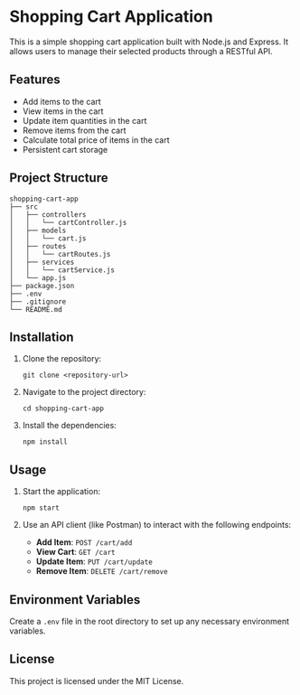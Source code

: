 # Shopping Cart Application

This is a simple shopping cart application built with Node.js and Express. It allows users to manage their selected products through a RESTful API.

## Features

- Add items to the cart
- View items in the cart
- Update item quantities in the cart
- Remove items from the cart
- Calculate total price of items in the cart
- Persistent cart storage

## Project Structure

```
shopping-cart-app
├── src
│   ├── controllers
│   │   └── cartController.js
│   ├── models
│   │   └── cart.js
│   ├── routes
│   │   └── cartRoutes.js
│   ├── services
│   │   └── cartService.js
│   └── app.js
├── package.json
├── .env
├── .gitignore
└── README.md
```

## Installation

1. Clone the repository:
   ```
   git clone <repository-url>
   ```
2. Navigate to the project directory:
   ```
   cd shopping-cart-app
   ```
3. Install the dependencies:
   ```
   npm install
   ```

## Usage

1. Start the application:
   ```
   npm start
   ```
2. Use an API client (like Postman) to interact with the following endpoints:

   - **Add Item**: `POST /cart/add`
   - **View Cart**: `GET /cart`
   - **Update Item**: `PUT /cart/update`
   - **Remove Item**: `DELETE /cart/remove`

## Environment Variables

Create a `.env` file in the root directory to set up any necessary environment variables.

## License

This project is licensed under the MIT License.